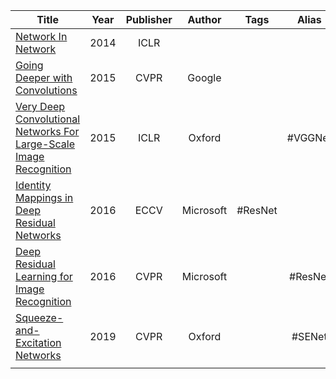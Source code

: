 
| Title                                                                                                                                                                       | Year | Publisher |  Author   |  Tags   |  Alias  | Score  | IsRead | Notes                                                      | Remarks |
| --------------------------------------------------------------------------------------------------------------------------------------------------------------------------- | :--: | :-------: | :-------: | :-----: | :-----: | :----: | :----: | :----------------------------------------------------------: | ------- |
| [Network In Network]([2014]%20Network%20In%20Network.pdf)                                                                                                                   | 2014 |   ICLR    |           |         |         |        |   N    |                                                            | 1X1卷积   |
| [Going Deeper with Convolutions]([2015][Google]%20Going%20deeper%20with%20convolutions.pdf)                                                                                 | 2015 |   CVPR    |  Google   |         |         |        |   N    |                                                            |         |
| [Very Deep Convolutional Networks For Large-Scale Image Recognition]([2015][VGGNet]%20Very%20Deep%20Convolutional%20Networks%20For%20Large-Scale%20Image%20Recognition.pdf) | 2015 |   ICLR    |  Oxford   |         | #VGGNet |        |   N    |                                                            |         |
| [Identity Mappings in Deep Residual Networks]([2016][Microsoft]%20Identity%20mappings%20in%20deep%20residual%20networks.pdf)                                                | 2016 |   ECCV    | Microsoft | #ResNet |         |        |   N    |                                                            |         |
| [Deep Residual Learning for Image Recognition]([2016][Microsoft][ResNet]%20Deep%20residual%20learning%20for%20image%20recognition.pdf)                                      | 2016 |   CVPR    | Microsoft |         | #ResNet |        |   N    |                                                            |         |
| [Squeeze-and-Excitation Networks]([2019][SENet]%20Squeeze-and-Excitation%20Networks.pdf)                                                                                    | 2019 |   CVPR    |  Oxford   |         | #SENet  | ⭐️⭐⭐️⭐ |   Y    | [论文解读](../Study%20Notes/Squeeze-and-Excitation%20Networks) |         |
|                                                                                                                                                                             |      |           |           |         |         |        |        |                                                            |         |
